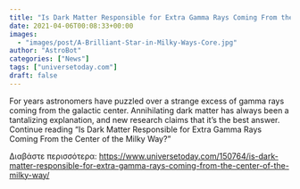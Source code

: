 ```yaml
---
title: "Is Dark Matter Responsible for Extra Gamma Rays Coming From the Center of the Milky Way?"
date: 2021-04-06T00:08:33+00:00
images:
  - "images/post/A-Brilliant-Star-in-Milky-Ways-Core.jpg"
author: "AstroBot"
categories: ["News"]
tags: ["universetoday.com"]
draft: false
---
```


For years astronomers have puzzled over a strange excess of gamma rays coming from the galactic center. Annihilating dark matter has always been a tantalizing explanation, and new research claims that it’s the best answer. Continue reading “Is Dark Matter Responsible for Extra Gamma Rays Coming From the Center of the Milky Way?” 

Διαβάστε περισσότερα: https://www.universetoday.com/150764/is-dark-matter-responsible-for-extra-gamma-rays-coming-from-the-center-of-the-milky-way/
